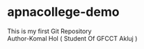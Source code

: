 # apnacollege-demo
This is my first Git Repository
<br>
Author-Komal Hol ( Student Of GFCCT Akluj )
